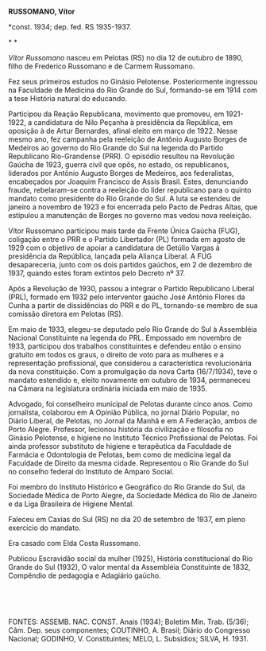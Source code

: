 **RUSSOMANO, Vítor**

\*const. 1934; dep. fed. RS 1935-1937.

* *

*Vítor Russomano* nasceu em Pelotas (RS) no dia 12 de outubro de 1890,
filho de Frederico Russomano e de Carmem Russomano.

Fez seus primeiros estudos no Ginásio Pelotense. Posteriormente
ingressou na Faculdade de Medicina do Rio Grande do Sul, formando-se em
1914 com a tese História natural do educando.

Participou da Reação Republicana, movimento que promoveu, em 1921-1922,
a candidatura de Nilo Peçanha à presidência da República, em oposição à
de Artur Bernardes, afinal eleito em março de 1922. Nesse mesmo ano, fez
campanha pela reeleição de Antônio Augusto Borges de Medeiros ao governo
do Rio Grande do Sul na legenda do Partido Republicano Rio-Grandense
(PRR). O episódio resultou na Revolução Gaúcha de 1923, guerra civil que
opôs, no estado, os republicanos, liderados por Antônio Augusto Borges
de Medeiros, aos federalistas, encabeçados por Joaquim Francisco de
Assis Brasil. Estes, denunciando fraude, rebelaram-se contra a reeleição
do líder republicano para o quinto mandato como presidente do Rio Grande
do Sul. A luta se estendeu de janeiro a novembro de 1923 e foi encerrada
pelo Pacto de Pedras Altas, que estipulou a manutenção de Borges no
governo mas vedou nova reeleição.

Vítor Russomano participou mais tarde da Frente Única Gaúcha (FUG),
coligação entre o PRR e o Partido Libertador (PL) formada em agosto de
1929 com o objetivo de apoiar a candidatura de Getúlio Vargas à
presidência da República, lançada pela Aliança Liberal. A FUG
desapareceria, junto com os dois partidos gaúchos, em 2 de dezembro de
1937, quando estes foram extintos pelo Decreto nº 37.

Após a Revolução de 1930, passou a integrar o Partido Republicano
Liberal (PRL), formado em 1932 pelo interventor gaúcho José Antônio
Flores da Cunha a partir de dissidências do PRR e do PL, tornando-se
membro de sua comissão diretora em Pelotas (RS).

Em maio de 1933, elegeu-se deputado pelo Rio Grande do Sul à Assembléia
Nacional Constituinte na legenda do PRL. Empossado em novembro de 1933,
participou dos trabalhos constituintes e defendeu então o ensino
gratuito em todos os graus, o direito de voto para as mulheres e a
representação profissional, que considerou a característica
revolucionária da nova constituição. Com a promulgação da nova Carta
(16/7/1934), teve o mandato estendido e, eleito novamente em outubro de
1934, permaneceu na Câmara na legislatura ordinária iniciada em maio de
1935.

Advogado, foi conselheiro municipal de Pelotas durante cinco anos. Como
jornalista, colaborou em A Opinião Pública, no jornal Diário Popular, no
Diário Liberal, de Pelotas, no Jornal da Manhã e em A Federação, ambos
de Porto Alegre. Professor, lecionou história da civilização e filosofia
no Ginásio Pelotense, e higiene no Instituto Técnico Profissional de
Pelotas. Foi ainda professor substituto de higiene e terapêutica da
Faculdade de Farmácia e Odontologia de Pelotas, bem como de medicina
legal da Faculdade de Direito da mesma cidade. Representou o Rio Grande
do Sul no conselho federal do Instituto de Amparo Social.

Foi membro do Instituto Histórico e Geográfico do Rio Grande do Sul, da
Sociedade Médica de Porto Alegre, da Sociedade Médica do Rio de Janeiro
e da Liga Brasileira de Higiene Mental.

Faleceu em Caxias do Sul (RS) no dia 20 de setembro de 1937, em pleno
exercício do mandato.

Era casado com Elda Costa Russomano.

Publicou Escravidão social da mulher (1925), História constitucional do
Rio Grande do Sul (1932), O valor mental da Assembléia Constituinte de
1832, Compêndio de pedagogia e Adagiário gaúcho.

 

 

FONTES: ASSEMB. NAC. CONST. Anais (1934); Boletim Min. Trab. (5/36);
Câm. Dep. seus componentes; COUTINHO, A. Brasil; Diário do Congresso
Nacional; GODINHO, V. Constituintes; MELO, L. Subsídios; SILVA, H. 1931.

 

